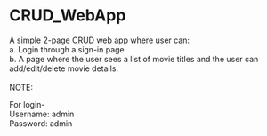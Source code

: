 # CRUD_WebApp
A simple 2-page CRUD web app where user can:
<br>
a. Login through a sign-in page
<br>
b. A page where the user sees a list of movie titles and the user can add/edit/delete movie details.
<br><br>
NOTE:
<p> For login-<br><span>Username: admin<br>Password: admin</span></p>

